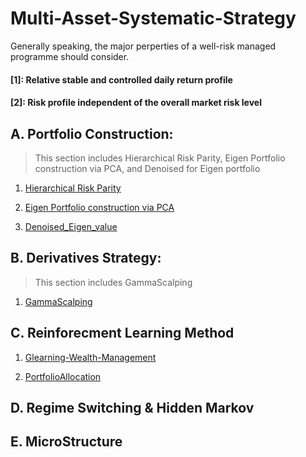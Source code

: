 # Multi-Asset-Systematic-Strategy
Generally speaking, the major perperties of a well-risk managed programme should consider.

#### [1]: Relative stable and controlled daily return profile
#### [2]: Risk profile independent of the overall market risk level

## A. Portfolio Construction:
> This section includes Hierarchical Risk Parity, Eigen Portfolio construction via PCA, and Denoised for Eigen portfolio
1.  [Hierarchical Risk Parity](https://github.com/michaelsyao/Multi-Asset-Systematic-Strategy/blob/main/SectionA.%20Portfolio%20Construction(HRP%2C%20PCA%2C%20Autoencoder)/01.PF_Hierarchical%20Risk%20Parity.ipynb)

2. [Eigen Portfolio construction via PCA](https://github.com/michaelsyao/Multi-Asset-Systematic-Strategy/blob/main/SectionA.%20Portfolio%20Construction(HRP%2C%20PCA%2C%20Autoencoder)/02.PF_Eigen.PCA.ipynb)

4. [Denoised_Eigen_value](https://github.com/michaelsyao/Multi-Asset-Systematic-Strategy/blob/main/SectionA.%20Portfolio%20Construction(HRP%2C%20PCA%2C%20Autoencoder)/04.PF_Denoised_Eigen_value.py)

## B. Derivatives Strategy:
> This section includes GammaScalping
1.  [GammaScalping](https://github.com/michaelsyao/Multi-Asset-Systematic-Strategy/blob/main/SectionB.Derivatives%20Strategy/Strategy1_ShortStrangle.m)

## C. Reinforecment Learning Method
1. [Glearning-Wealth-Management](https://github.com/michaelsyao/Portfolio_Construction_Projects/tree/main/ProjectC_ReinforementLearning/Glearning-Wealth-Management.ipynb)

2. [PortfolioAllocation](https://github.com/michaelsyao/Portfolio_Construction_Projects/tree/main/ProjectC_ReinforementLearning/PortfolioAllocation.ipynb)

## D. Regime Switching & Hidden Markov

## E. MicroStructure


